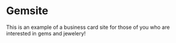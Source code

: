 Gemsite
=================
This is an example of a business card site for those of you who are interested in gems and jewelery!

